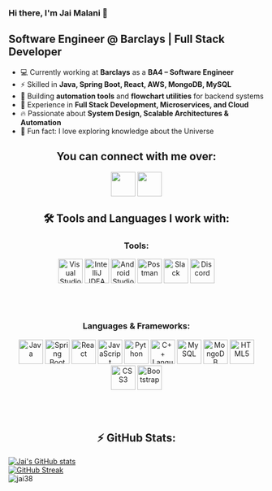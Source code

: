 <h3>Hi there, I'm Jai Malani 👋</h3>

[](https://hit.yhype.me/github/profile?user_id=71269258)

<h2>Software Engineer @ Barclays | Full Stack Developer</h2>

<ul>
  <li>💻 Currently working at <b>Barclays</b> as a <b>BA4 – Software Engineer</b></li>
  <li>⚡ Skilled in <b>Java, Spring Boot, React, AWS, MongoDB, MySQL</b></li>
  <li>🚀 Building <b>automation tools</b> and <b>flowchart utilities</b> for backend systems</li>
  <li>🎯 Experience in <b>Full Stack Development, Microservices, and Cloud</b></li>
  <li>🔥 Passionate about <b>System Design, Scalable Architectures & Automation</b></li>
  <li>🌌 Fun fact: I love exploring knowledge about the Universe</li>
</ul>

<div align="center">
  <h2 align="center"><b>You can connect with me over:</b></h2>

  [<img
    align="center"
    height="48"
    width="48"
    src="https://img.icons8.com/fluent/2x/linkedin.png"
  />](https://www.linkedin.com/in/jai-malani/) 
  [<img
    align="center"
    height="48"
    width="48"
    src="https://img.icons8.com/bubbles/2x/github.png"
  />](https://github.com/jai38/)
  <br />
</div>

<div align="center">
  <h2 align="center"><b>🛠️ Tools and Languages I work with:</b></h2>
  
  <h3 align="center"><b>Tools:</b></h3>
  <img alt="Visual Studio Code" height="48" width="48" src="https://img.icons8.com/fluent/72/visual-studio-code-2019.png"/>
  <img alt="IntelliJ IDEA" height="48" width="48" src="https://img.icons8.com/color/2x/intellij-idea.png"/>
  <img alt="Android Studio" height="48" width="48" src="https://img.icons8.com/fluent/2x/android-os.png"/>
  <img alt="Postman" height="48" width="48" src="https://img.icons8.com/dusk/2x/postman-api.png"/>
  <img alt="Slack" height="48" width="48" src="https://img.icons8.com/color/2x/slack-new.png"/>
  <img alt="Discord" height="48" width="48" src="https://img.icons8.com/color/2x/discord-logo.png"/>

  <br /><br />

  <h3 align="center"><b>Languages & Frameworks:</b></h3>
  <img alt="Java" height="48" width="48" src="https://img.icons8.com/color/2x/java-coffee-cup-logo.png"/>
  <img alt="Spring Boot" height="48" width="48" src="https://img.icons8.com/color/2x/spring-logo.png"/>
  <img alt="React" height="48" width="48" src="https://img.icons8.com/color/2x/react-native.png"/>
  <img alt="JavaScript" height="48" width="48" src="https://img.icons8.com/color/2x/javascript.png"/>
  <img alt="Python" height="48" width="48" src="https://img.icons8.com/color/2x/python.png"/>
  <img alt="C++ Language" height="48" width="48" src="https://img.icons8.com/color/2x/c-plus-plus-logo.png"/>
  <img alt="MySQL" height="48" width="48" src="https://img.icons8.com/fluent/2x/mysql-logo.png"/>
  <img alt="MongoDB" height="48" width="48" src="https://img.icons8.com/color/2x/mongodb.png"/>
  <img alt="HTML5" height="48" width="48" src="https://img.icons8.com/color/2x/html-5.png"/>
  <img alt="CSS3" height="48" width="48" src="https://img.icons8.com/color/2x/css3.png"/>
  <img alt="Bootstrap" height="48" width="48" src="https://img.icons8.com/color/2x/bootstrap.png"/>

  <br /><br />
</div>

<h2 align="center"><b>⚡ GitHub Stats: </b></h2>

[![Jai's GitHub stats](https://github-readme-stats-sable-zeta.vercel.app/api?username=jai38&theme=dark)](https://github.com/jai38/github-readme-stats)  
[![GitHub Streak](https://github-readme-streak-stats.herokuapp.com?user=jai38&theme=dark)](https://git.io/streak-stats)  
<img src="https://github-readme-stats.vercel.app/api/top-langs?username=jai38&show_icons=true&locale=en&layout=compact&theme=dark&&exclude_repo=SmilePay" alt="jai38"/>
